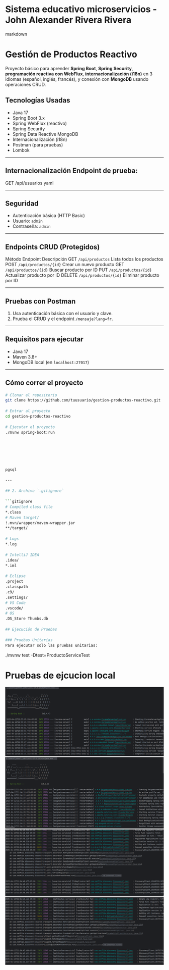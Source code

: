 # Sistema educativo microservicios - John Alexander Rivera Rivera

markdown

# Gestión de Productos Reactivo

Proyecto básico para aprender **Spring Boot**, **Spring Security**, **programación reactiva con WebFlux**, **internacionalización (i18n)** en 3 idiomas (español, inglés, francés), y conexión con **MongoDB** usando operaciones CRUD.


## Tecnologías Usadas

-	Java 17
-	Spring Boot 3.x
-	Spring WebFlux (reactivo)
-	Spring Security
-	Spring Data Reactive MongoDB
-	Internacionalización (i18n)
-	Postman (para pruebas)
-	Lombok

---
## Internacionalización Endpoint de prueba:
GET /api/usuarios
yaml

---
## Seguridad

-	Autenticación básica (HTTP Basic)
-	Usuario: `admin`
-	Contraseña: `admin`

---
 
## Endpoints CRUD (Protegidos)

Método	Endpoint	Descripción
GET	`/api/productos`	Lista todos los productos
POST	`/api/productos/{id}`	Crear un nuevo producto
GET	`/api/productos/{id}`	Buscar producto por ID
PUT	`/api/productos/{id}`	Actualizar producto por ID
DELETE	`/api/productos/{id}`	Eliminar producto por ID

---

## Pruebas con Postman

1.	Usa autenticación básica con el usuario y clave.
2.	Prueba el CRUD y el endpoint `/mensaje?lang=fr`.

---

## Requisitos para ejecutar

-	Java 17
-	Maven 3.8+
-	MongoDB local (en `localhost:27017`)
---

## Cómo correr el proyecto

```bash
# Clonar el repositorio
git clone https://github.com/tuusuario/gestion-productos-reactivo.git

# Entrar al proyecto
cd gestion-productos-reactivo

# Ejecutar el proyecto
./mvnw spring-boot:run
 





pgsql

---

## 2. Archivo `.gitignore`

```gitignore
# Compiled class file
*.class
# Maven target/
!.mvn/wrapper/maven-wrapper.jar
**/target/

# Logs
*.log

# IntelliJ IDEA
.idea/
*.iml

# Eclipse
.project
.classpath
.c9/
.settings/
# VS Code
.vscode/
# OS
.DS_Store Thumbs.db

## Ejecución de Pruebas

### Pruebas Unitarias
Para ejecutar solo las pruebas unitarias:
```
./mvnw test -Dtest=ProductoServiceTest

# Pruebas de ejcucion local

![img.png](img.png)
![img_1.png](img_1.png)
![img_2.png](img_2.png)
![img_3.png](img_3.png)

